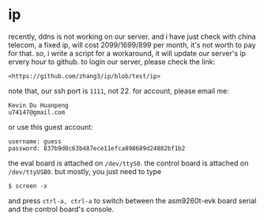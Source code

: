 ip
==

recently, ddns is not working on our server.
and i have just check with china telecom,
a fixed ip, will cost 2099/1699/899 per month,
it's not worth to pay for that.
so, i write a script for a workaround,
it will update our server's ip ervery hour to
github.
to login our server, please check the link:

```
<https://github.com/zhang3/ip/blob/test/ip>
```

note that, our ssh port is `1111`, not 22.
for account, please email me:

```
Kevin Du Huanpeng
u74147@gmail.com
```

or use this guest account:

```
username: guess
password: 837b9d0c63b487ece11efca898689d24882bf1b2
```

the eval board is attached on `/dev/ttyS0`.
the control board is attached on `/dev/ttyUSB0`.
but mostly, you just need to type

```
$ screen -x
```

and press `ctrl-a, ctrl-a` to switch between the
asm9260t-evk board serial and the control board's
console.
